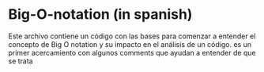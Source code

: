 # Big-O-notation (in spanish)

Este archivo contiene un código con las bases para comenzar a entender el concepto de Big O notation y su impacto en el análisis de un código. es un primer acercamiento con algunos comments que ayudan a entender de que se trata
